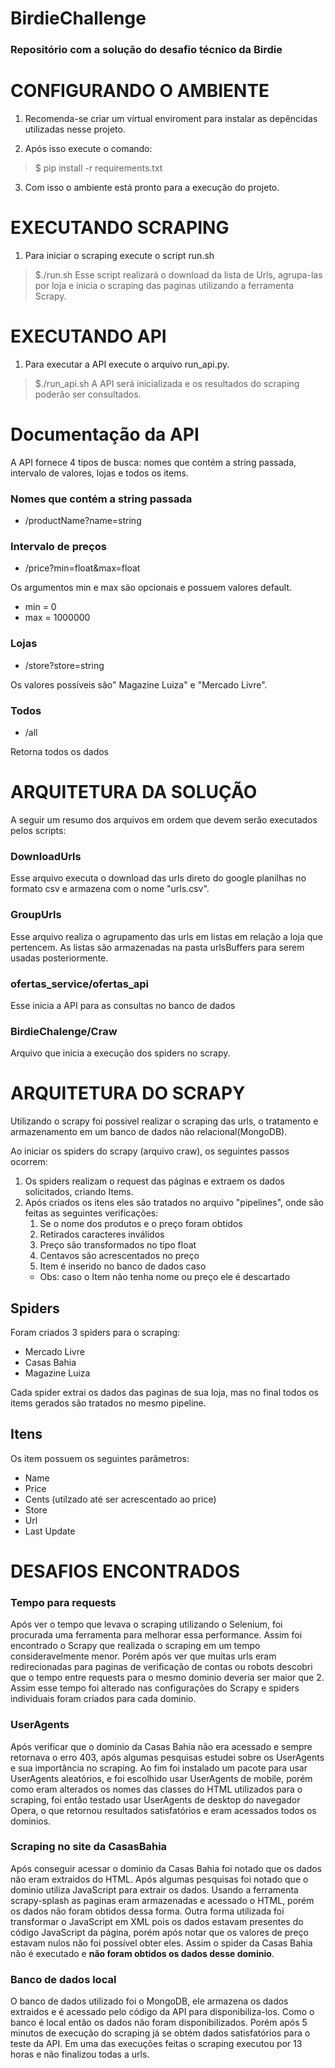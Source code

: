 # BirdieChallenge

### Repositório com a solução do desafio técnico da Birdie

# CONFIGURANDO O AMBIENTE
1. Recomenda-se criar um virtual enviroment para instalar as depêncidas utilizadas nesse projeto.

2. Após isso execute o comando:
>$ pip install -r requirements.txt

3. Com isso o ambiente está pronto para a execução do projeto.


# EXECUTANDO SCRAPING

1. Para iniciar o scraping execute o script run.sh
>$./run.sh
Esse script realizará o download da lista de Urls, agrupa-las por loja e inicia o scraping das paginas utilizando a ferramenta Scrapy.

# EXECUTANDO API
1. Para executar a API execute o arquivo run_api.py.
>$./run_api.sh
A API será inicializada e os resultados do scraping poderão ser consultados.

# Documentação da API
A API fornece 4 tipos de busca: nomes que contém a string passada, intervalo de valores, lojas e todos os items.

### Nomes que contém a string passada
- /productName?name=string

### Intervalo de preços
- /price?min=float&max=float

Os argumentos min e max são opcionais e possuem valores default. 
 - min = 0
 - max = 1000000

### Lojas
 - /store?store=string

 Os valores possíveis são" Magazine Luiza" e "Mercado Livre".

### Todos
 - /all

 Retorna todos os dados


# ARQUITETURA DA SOLUÇÃO
A seguir um resumo dos arquivos em ordem que devem serão executados pelos scripts:

### DownloadUrls
Esse arquivo executa o download das urls direto do  google planilhas no formato csv e armazena com o nome "urls.csv".

### GroupUrls
Esse arquivo realiza o agrupamento das urls em listas em relação a loja que pertencem. As listas são armazenadas na pasta urlsBuffers para serem usadas posteriormente.

### ofertas_service/ofertas_api
Esse inicia a API para as consultas no banco de dados


### BirdieChalenge/Craw
Arquivo que inicia a execução dos spiders no scrapy.

# ARQUITETURA DO SCRAPY
Utilizando o scrapy foi possivel realizar o scraping das urls, o tratamento e armazenamento em um banco de dados não relacional(MongoDB).

Ao iniciar os spiders do scrapy (arquivo craw), os seguintes passos ocorrem:
1. Os spiders realizam o request das páginas e extraem os dados solicitados, criando Items.  
2. Após criados os itens eles são tratados no arquivo "pipelines", onde são feitas as seguintes verificações:
    1. Se o nome dos produtos e o preço foram obtidos
    2. Retirados caracteres inválidos
    3. Preço são transformados no tipo float
    4. Centavos são acrescentados no preço
    5. Item é inserido no banco de dados caso
    - Obs: caso o Item não tenha nome ou preço ele é descartado

## Spiders
Foram criados 3 spiders para o scraping:
 - Mercado Livre
 - Casas Bahia
 - Magazine Luiza

Cada spider extrai os dados das paginas de sua loja, mas no final todos os items gerados são tratados no mesmo pipeline.

## Itens

Os item possuem os seguintes parâmetros:
 -  Name
 - Price
 - Cents (utilzado até ser acrescentado ao price)
 - Store
 - Url
 - Last Update


# DESAFIOS ENCONTRADOS

### Tempo para requests
Após ver o tempo que levava o scraping utilizando o Selenium, foi procurada uma ferramenta para melhorar essa performance. Assim foi encontrado o Scrapy que realizada o scraping em um tempo consideravelmente menor. Porém após ver que muitas urls eram redirecionadas para paginas de verificação de contas ou robots descobri que o tempo entre requests para o mesmo dominio deveria ser maior que 2. Assim esse tempo foi alterado nas configurações do Scrapy e spiders individuais foram criados para cada dominio.

### UserAgents
Após verificar que o dominio da Casas Bahia não era acessado e sempre retornava o erro 403, após algumas pesquisas estudei sobre os UserAgents e sua importância no scraping. Ao fim foi instalado um pacote para usar UserAgents aleatórios, e foi escolhido usar UserAgents de mobile, porém como eram alterados os nomes das classes do HTML utilizados para o scraping, foi então testado usar UserAgents de desktop do navegador Opera, o que retornou resultados satisfatórios e eram acessados todos os dominios. 

### Scraping no site da CasasBahia
Após conseguir acessar o dominio da Casas Bahia foi notado que os dados não eram extraidos do HTML. Após algumas pesquisas foi notado que o dominio utiliza JavaScript para extrair os dados. Usando a ferramenta scrapy-splash as paginas eram armazenadas e acessado o HTML, porém os dados não foram obtidos dessa forma. Outra forma utilizada foi transformar o JavaScript em XML pois os dados estavam presentes do código JavaScript da página, porém após notar que os valores de preço estavam nulos não foi possível obter eles. Assim o spider da Casas Bahia não é executado e **não foram obtidos os dados desse dominio**.

### Banco de dados local
O banco de dados utilizado foi o MongoDB, ele armazena os dados extraidos e é acessado pelo código da API para disponibiliza-los. Como o banco é local então os dados não foram disponibilizados. Porém após 5 minutos de execução do scraping já se obtém dados satisfatórios para o teste da API. Em uma das execuções feitas o scraping executou por 13 horas e não finalizou todas a urls.
    




